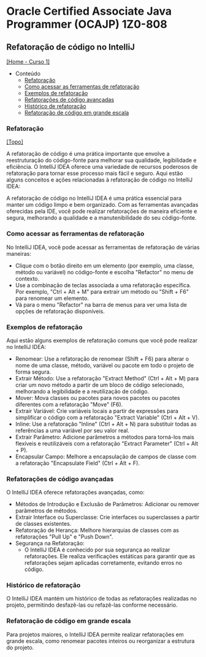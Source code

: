 # Oracle Certified Associate Java Programmer (OCAJP) 1Z0-808

## Refatoração de código no IntelliJ
[[Home - Curso 1]](../../README.md#curso-1)<br />

- Conteúdo
  - [Refatoração](#refatoração)
  - [Como acessar as ferramentas de refatoração](#como-acessar-as-ferramentas-de-refatoração)
  - [Exemplos de refatoração](#exemplos-de-refatoração)
  - [Refatorações de código avançadas](#refatorações-de-código-avançadas)
  - [Histórico de refatoração](#histórico-de-refatoração)
  - [Refatoração de código em grande escala](#refatoração-de-código-em-grande-escala)
  
### Refatoração
[[Topo]](#)<br />

A refatoração de código é uma prática importante que envolve a reestruturação do código-fonte para melhorar sua qualidade, legibilidade e eficiência. O IntelliJ IDEA oferece uma variedade de recursos poderosos de refatoração para tornar esse processo mais fácil e seguro. Aqui estão alguns conceitos e ações relacionadas à refatoração de código no IntelliJ IDEA:

A refatoração de código no IntelliJ IDEA é uma prática essencial para manter um código limpo e bem organizado. Com as ferramentas avançadas oferecidas pela IDE, você pode realizar refatorações de maneira eficiente e segura, melhorando a qualidade e a manutenibilidade do seu código-fonte.

### Como acessar as ferramentas de refatoração

No IntelliJ IDEA, você pode acessar as ferramentas de refatoração de várias maneiras:
- Clique com o botão direito em um elemento (por exemplo, uma classe, método ou variável) no código-fonte e escolha "Refactor" no menu de contexto.
- Use a combinação de teclas associada a uma refatoração específica. Por exemplo, "Ctrl + Alt + M" para extrair um método ou "Shift + F6" para renomear um elemento.
- Vá para o menu "Refactor" na barra de menus para ver uma lista de opções de refatoração disponíveis.

### Exemplos de refatoração

Aqui estão alguns exemplos de refatoração comuns que você pode realizar no IntelliJ IDEA:

- Renomear: Use a refatoração de renomear (Shift + F6) para alterar o nome de uma classe, método, variável ou pacote em todo o projeto de forma segura.
- Extrair Método: Use a refatoração "Extract Method" (Ctrl + Alt + M) para criar um novo método a partir de um bloco de código selecionado, melhorando a legibilidade e a reutilização de código.
- Mover: Mova classes ou pacotes para novos pacotes ou pacotes diferentes com a refatoração "Move" (F6).
- Extrair Variável: Crie variáveis locais a partir de expressões para simplificar o código com a refatoração "Extract Variable" (Ctrl + Alt + V).
- Inline: Use a refatoração "Inline" (Ctrl + Alt + N) para substituir todas as referências a uma variável por seu valor real.
- Extrair Parâmetro: Adicione parâmetros a métodos para torná-los mais flexíveis e reutilizáveis com a refatoração "Extract Parameter" (Ctrl + Alt + P).
- Encapsular Campo: Melhore a encapsulação de campos de classe com a refatoração "Encapsulate Field" (Ctrl + Alt + F).

### Refatorações de código avançadas

O IntelliJ IDEA oferece refatorações avançadas, como:

- Métodos de Introdução e Exclusão de Parâmetros: Adicionar ou remover parâmetros de métodos.
- Extrair Interface ou Superclasse: Crie interfaces ou superclasses a partir de classes existentes.
- Refatoração de Herança: Melhore hierarquias de classes com as refatorações "Pull Up" e "Push Down".
- Segurança na Refatoração:
  - O IntelliJ IDEA é conhecido por sua segurança ao realizar refatorações. Ele realiza verificações estáticas para garantir que as refatorações sejam aplicadas corretamente, evitando erros no código.

### Histórico de refatoração

O IntelliJ IDEA mantém um histórico de todas as refatorações realizadas no projeto, permitindo desfazê-las ou refazê-las conforme necessário.

### Refatoração de código em grande escala
Para projetos maiores, o IntelliJ IDEA permite realizar refatorações em grande escala, como renomear pacotes inteiros ou reorganizar a estrutura do projeto.
